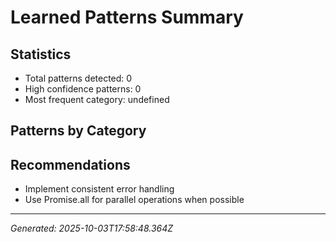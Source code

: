 # Learned Patterns Summary

## Statistics
- Total patterns detected: 0
- High confidence patterns: 0
- Most frequent category: undefined

## Patterns by Category



## Recommendations
- Implement consistent error handling
- Use Promise.all for parallel operations when possible

---
*Generated: 2025-10-03T17:58:48.364Z*
